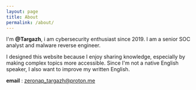 ```yaml
---
layout: page
title: About
permalink: /about/
---
```


I'm **@Targazh**, i am cybersecurity enthusiast since 2019. I am a senior SOC analyst and malware reverse engineer.

I designed this website because I enjoy sharing knowledge, especially by making complex topics more accessible. Since I'm not a native English speaker, I also want to improve my written English.

__email__ : [zeronap_targazh@proton.me](zeronap_targazh@proton.me)



